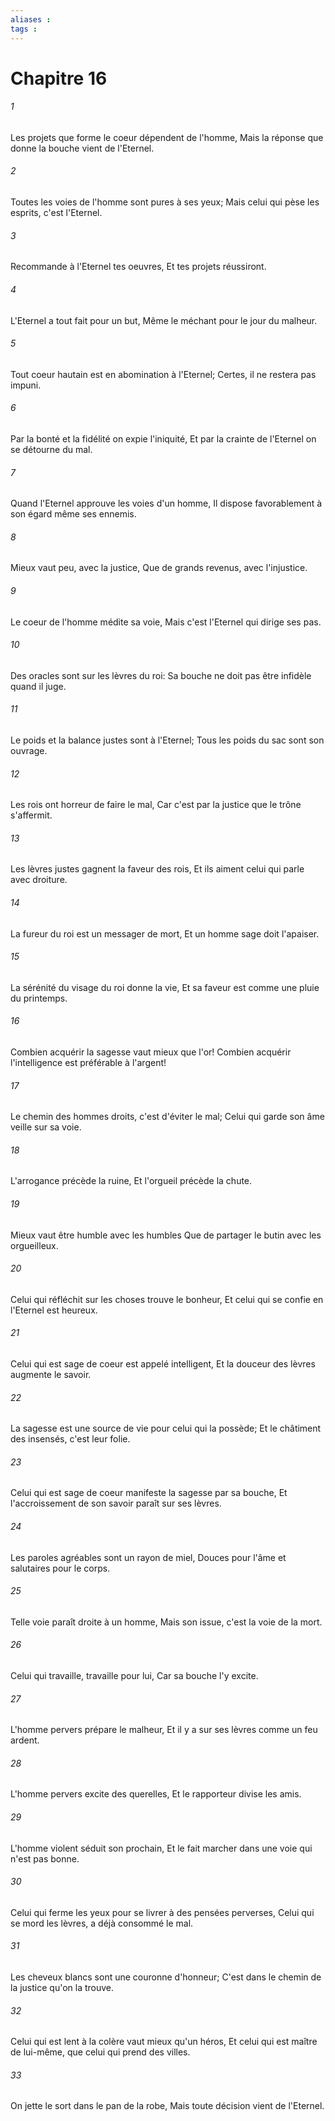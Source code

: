 ```yaml
---
aliases : 
tags : 
---
```


# Chapitre 16

###### 1
Les projets que forme le coeur dépendent de l'homme, Mais la réponse que donne la bouche vient de l'Eternel.
###### 2
Toutes les voies de l'homme sont pures à ses yeux; Mais celui qui pèse les esprits, c'est l'Eternel.
###### 3
Recommande à l'Eternel tes oeuvres, Et tes projets réussiront.
###### 4
L'Eternel a tout fait pour un but, Même le méchant pour le jour du malheur.
###### 5
Tout coeur hautain est en abomination à l'Eternel; Certes, il ne restera pas impuni.
###### 6
Par la bonté et la fidélité on expie l'iniquité, Et par la crainte de l'Eternel on se détourne du mal.
###### 7
Quand l'Eternel approuve les voies d'un homme, Il dispose favorablement à son égard même ses ennemis.
###### 8
Mieux vaut peu, avec la justice, Que de grands revenus, avec l'injustice.
###### 9
Le coeur de l'homme médite sa voie, Mais c'est l'Eternel qui dirige ses pas.
###### 10
Des oracles sont sur les lèvres du roi: Sa bouche ne doit pas être infidèle quand il juge.
###### 11
Le poids et la balance justes sont à l'Eternel; Tous les poids du sac sont son ouvrage.
###### 12
Les rois ont horreur de faire le mal, Car c'est par la justice que le trône s'affermit.
###### 13
Les lèvres justes gagnent la faveur des rois, Et ils aiment celui qui parle avec droiture.
###### 14
La fureur du roi est un messager de mort, Et un homme sage doit l'apaiser.
###### 15
La sérénité du visage du roi donne la vie, Et sa faveur est comme une pluie du printemps.
###### 16
Combien acquérir la sagesse vaut mieux que l'or! Combien acquérir l'intelligence est préférable à l'argent!
###### 17
Le chemin des hommes droits, c'est d'éviter le mal; Celui qui garde son âme veille sur sa voie.
###### 18
L'arrogance précède la ruine, Et l'orgueil précède la chute.
###### 19
Mieux vaut être humble avec les humbles Que de partager le butin avec les orgueilleux.
###### 20
Celui qui réfléchit sur les choses trouve le bonheur, Et celui qui se confie en l'Eternel est heureux.
###### 21
Celui qui est sage de coeur est appelé intelligent, Et la douceur des lèvres augmente le savoir.
###### 22
La sagesse est une source de vie pour celui qui la possède; Et le châtiment des insensés, c'est leur folie.
###### 23
Celui qui est sage de coeur manifeste la sagesse par sa bouche, Et l'accroissement de son savoir paraît sur ses lèvres.
###### 24
Les paroles agréables sont un rayon de miel, Douces pour l'âme et salutaires pour le corps.
###### 25
Telle voie paraît droite à un homme, Mais son issue, c'est la voie de la mort.
###### 26
Celui qui travaille, travaille pour lui, Car sa bouche l'y excite.
###### 27
L'homme pervers prépare le malheur, Et il y a sur ses lèvres comme un feu ardent.
###### 28
L'homme pervers excite des querelles, Et le rapporteur divise les amis.
###### 29
L'homme violent séduit son prochain, Et le fait marcher dans une voie qui n'est pas bonne.
###### 30
Celui qui ferme les yeux pour se livrer à des pensées perverses, Celui qui se mord les lèvres, a déjà consommé le mal.
###### 31
Les cheveux blancs sont une couronne d'honneur; C'est dans le chemin de la justice qu'on la trouve.
###### 32
Celui qui est lent à la colère vaut mieux qu'un héros, Et celui qui est maître de lui-même, que celui qui prend des villes.
###### 33
On jette le sort dans le pan de la robe, Mais toute décision vient de l'Eternel.
